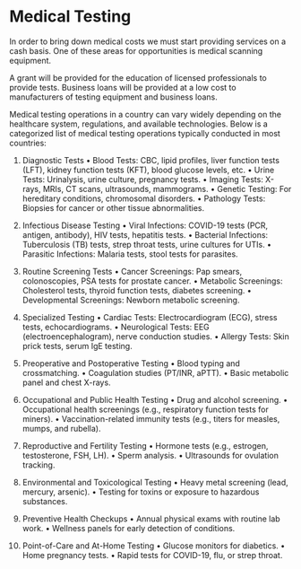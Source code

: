 # Medical Testing

In order to bring down medical costs we must start providing services on a cash basis. One of these areas for opportunities is medical scanning equipment.

A grant will be provided for the education of licensed professionals to provide tests. Business loans will be provided at a low cost to manufacturers of testing equipment and business loans.

Medical testing operations in a country can vary widely depending on the healthcare system, regulations, and available technologies. Below is a categorized list of medical testing operations typically conducted in most countries:

1. Diagnostic Tests
   • Blood Tests: CBC, lipid profiles, liver function tests (LFT), kidney function tests (KFT), blood glucose levels, etc.
   • Urine Tests: Urinalysis, urine culture, pregnancy tests.
   • Imaging Tests: X-rays, MRIs, CT scans, ultrasounds, mammograms.
   • Genetic Testing: For hereditary conditions, chromosomal disorders.
   • Pathology Tests: Biopsies for cancer or other tissue abnormalities.

2. Infectious Disease Testing
   • Viral Infections: COVID-19 tests (PCR, antigen, antibody), HIV tests, hepatitis tests.
   • Bacterial Infections: Tuberculosis (TB) tests, strep throat tests, urine cultures for UTIs.
   • Parasitic Infections: Malaria tests, stool tests for parasites.

3. Routine Screening Tests
   • Cancer Screenings: Pap smears, colonoscopies, PSA tests for prostate cancer.
   • Metabolic Screenings: Cholesterol tests, thyroid function tests, diabetes screening.
   • Developmental Screenings: Newborn metabolic screening.

4. Specialized Testing
   • Cardiac Tests: Electrocardiogram (ECG), stress tests, echocardiograms.
   • Neurological Tests: EEG (electroencephalogram), nerve conduction studies.
   • Allergy Tests: Skin prick tests, serum IgE testing.

5. Preoperative and Postoperative Testing
   • Blood typing and crossmatching.
   • Coagulation studies (PT/INR, aPTT).
   • Basic metabolic panel and chest X-rays.

6. Occupational and Public Health Testing
   • Drug and alcohol screening.
   • Occupational health screenings (e.g., respiratory function tests for miners).
   • Vaccination-related immunity tests (e.g., titers for measles, mumps, and rubella).

7. Reproductive and Fertility Testing
   • Hormone tests (e.g., estrogen, testosterone, FSH, LH).
   • Sperm analysis.
   • Ultrasounds for ovulation tracking.

8. Environmental and Toxicological Testing
   • Heavy metal screening (lead, mercury, arsenic).
   • Testing for toxins or exposure to hazardous substances.

9. Preventive Health Checkups
   • Annual physical exams with routine lab work.
   • Wellness panels for early detection of conditions.

10. Point-of-Care and At-Home Testing
    • Glucose monitors for diabetics.
    • Home pregnancy tests.
    • Rapid tests for COVID-19, flu, or strep throat.
